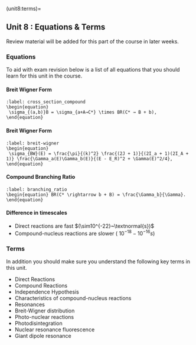 (unit8:terms)=
## Unit 8 : Equations & Terms

Review material will be added for this part of the course in later weeks.

### Equations 
To aid with exam revision below is a list of all equations that you should learn for this unit in the course.

#### Breit Wigner Form
```{math}
:label: cross_section_compound
\begin{equation}
 \sigma_{(a,b)}B = \sigma_{a+A→C*} \times BR(C* → B + b), 
\end{equation}
```

#### Breit Wigner Form
```{math}
:label: breit-wigner
\begin{equation}
 \sigma_{BW}(E) = \frac{\pi}{(k)^2} \frac{(2J + 1)}{(2I_a + 1)(2I_A + 1)} \frac{\Gamma_a(E)\Gamma_b(E)}{(E - E_R)^2 + \Gamma(E)^2/4}, 
\end{equation}
```

#### Compound Branching Ratio 
```{math}
:label: branching_ratio
\begin{equation} BR(C* \rightarrow b + B) = \frac{\Gamma_b}{\Gamma}.
\end{equation}
```

#### Difference in timescales
- Direct reactions are fast $(\sim10^{-22}~\textnormal{s})$ 
- Compound-nucleus reactions are slower ($~10^{-18} - 10^{-16} s$) 


### Terms
In addition you should make sure you understand the following key terms in this unit.
- Direct Reactions
- Compound Reactions
- Independence Hypothesis
- Characteristics of compound-nucleus reactions
- Resonances
- Breit-Wigner distribution
- Photo-nuclear reactions
- Photodisintegration
- Nuclear resonance fluorescence 
- Giant dipole resonance